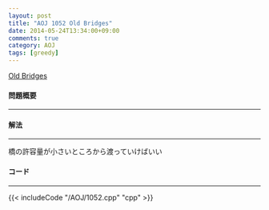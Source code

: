 ```yaml
---
layout: post
title: "AOJ 1052 Old Bridges"
date: 2014-05-24T13:34:00+09:00
comments: true
category: AOJ
tags: [greedy]
---
```


[Old Bridges](http://judge.u-aizu.ac.jp/onlinejudge/description.jsp?id=1052)

#### 問題概要

****

#### 解法

****

橋の許容量が小さいところから渡っていけばいい

#### コード

****

{{< includeCode "/AOJ/1052.cpp" "cpp" >}}
